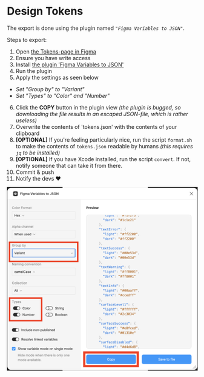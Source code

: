 # Design Tokens

The export is done using the plugin named _`"Figma Variables to JSON"`_.

Steps to export:
1. Open [the Tokens-page in Figma](https://www.figma.com/design/iiPphTpUvJ3o51SkqIGwt1/00-Globeracer---Component-library---Phase-2.0?node-id=7509-280)
2. Ensure you have write access
3. Install [the plugin 'Figma Variables to JSON'](https://www.figma.com/community/plugin/1345399750040406570)
4. Run the plugin
5. Apply the settings as seen below
  - _Set "Group by" to "Variant"_
  - _Set "Types" to "Color" and "Number"_
6. Click the **COPY** button in the plugin view
   _(the plugin is bugged, so downloading the file results in an escaped JSON-file, which is rather useless)_
7. Overwrite the contents of 'tokens.json' with the contents of your clipboard
8. **[OPTIONAL]** If you're feeling particularly nice, run the script `format.sh` to make the contents of `tokens.json` readable by humans
   _(this requires `jq` to be installed)_
9. **[OPTIONAL]** If you have Xcode installed, run the script `convert`. If not, notify someone that can take it from there.
10. Commit & push
11. Notify the devs ❤️

![image](figmaExport.png)
